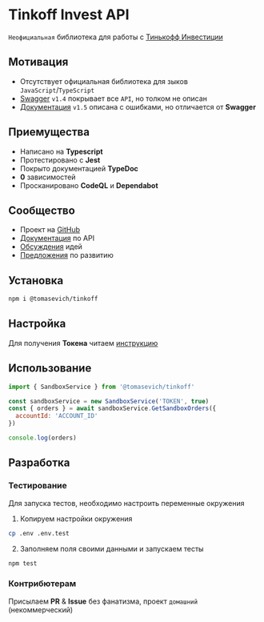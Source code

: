 # Tinkoff Invest API

`Неофициальная` библиотека для работы с [Тинькофф Инвестиции](https://www.tinkoff.ru/invest/)

## Мотивация

- Отсутствует официальная библиотека для зыков `JavaScript`/`TypeScript`
- [Swagger](https://tinkoff.github.io/investAPI/swagger-ui/) `v1.4` покрывает все `API`, но толком не описан
- [Документация](https://tinkoff.github.io/investAPI/) `v1.5` описана с ошибками, но отличается от **Swagger**

<!-- От автора: ревью показывает, дублирование интерфейсов и их свойств, отсутствие наследований и излишних прокси-интерфесов в коде - зашкаливают -->

## Приемущества

- Написано на **Typescript**
- Протестировано с **Jest**
- Покрыто документацией **TypeDoc**
- **0** зависимостей
- Просканировано **CodeQL** и **Dependabot**

## Сообщество

- Проект на [GitHub](https://github.com/tomasevich/tinkoff)
- [Документация](https://tomasevich.github.io/tinkoff) по API
- [Обсуждения](https://github.com/tomasevich/tinkoff/discussions) идей
- [Предложения](https://github.com/tomasevich/tinkoff/issues) по развитию

## Установка

```sh
npm i @tomasevich/tinkoff
```

## Настройка

Для получения **Токена** читаем [инструкцию](https://tinkoff.github.io/investAPI/token/)

## Использование

```js
import { SandboxService } from '@tomasevich/tinkoff'

const sandboxService = new SandboxService('TOKEN', true)
const { orders } = await sandboxService.GetSandboxOrders({
  accountId: 'ACCOUNT_ID'
})

console.log(orders)
```

## Разработка

### Тестирование

Для запуска тестов, необходимо настроить переменные окружения

1. Копируем настройки окружения

```sh
cp .env .env.test
```

2. Заполняем поля своими данными и запускаем тесты

```sh
npm test
```

### Контрибютерам

Присылаем **PR** & **Issue** без фанатизма, проект `домашний` (некоммерческий)
